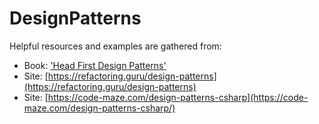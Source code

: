 # DesignPatterns
Helpful resources and examples are gathered from:
* Book: ['Head First Design Patterns'](https://github.com/BaiGanio/Design-Patterns/wiki)
* Site: [https://refactoring.guru/design-patterns](https://refactoring.guru/design-patterns)
* Site: [https://code-maze.com/design-patterns-csharp](https://code-maze.com/design-patterns-csharp/)
